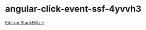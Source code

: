 # angular-click-event-ssf-4yvvh3

[Edit on StackBlitz ⚡️](https://stackblitz.com/edit/angular-click-event-ssf-4yvvh3)